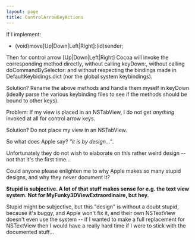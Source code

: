 ```yaml
---
layout: page
title: ControlArrowKeyActions
---
```


If I implement:
    
- (void)move[Up|Down|Left|Right]:(id)sender;


Then for control arrow [Up|Down|Left|Right] Cocoa will invoke the corresponding method directly, without calling keyDown:, without calling doCommandBySelector: and without respecting the bindings made in DefaultKeybidings.dict (nor the global system keybindings).

Solution? Rename the above methods and handle them myself in keyDown (ideally parse the various keybinding files to see if the methods should be bound to other keys).

Problem: If my view is placed in an NSTabView, I do not get *anything* invoked at all for control arrow keys.

Solution? Do not place my view in an NSTabView.

So what does Apple say? *"it is by design..."*.

Unfortunately they do not wish to elaborate on this rather weird design -- not that it's the first time...

Could anyone please enlighten me to why Apple makes so many stupid designs, and why they never document it?

**Stupid is subjective. A lot of that stuff makes sense for e.g. the text view system. Not for MyFunky3DViewExtraordinaire, but hey.**

Stupid might be subjective, but this "design" is without a doubt stupid, because it's buggy, and Apple won't fix it, and their own NSTextView doesn't even use the system -- if I wanted to make a full replacement for NSTextView then I would have a really hard time if I were to stick with the documented stuff...

